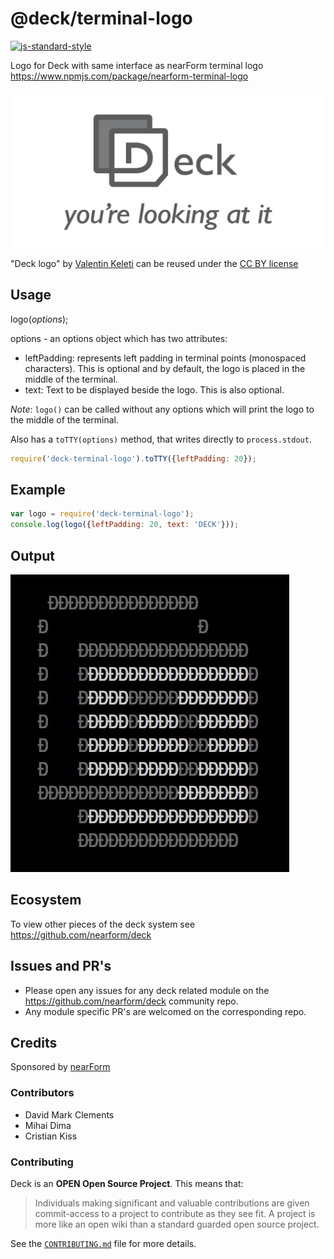 # @deck/terminal-logo

[![js-standard-style](https://img.shields.io/badge/code%20style-standard-brightgreen.svg?style=flat)](http://standardjs.com/)

Logo for Deck with same interface as nearForm terminal logo https://www.npmjs.com/package/nearform-terminal-logo

![image](./img/deck_logo_03.png)

"Deck logo" by [Valentin Keleti](https://www.flickr.com/photos/valke04) can be reused under the [CC BY license](https://creativecommons.org/licenses/by/4.0/)


## Usage
logo(_options_);

options - an options object which has two attributes:
- leftPadding: represents left padding in terminal points (monospaced characters). This is optional and by default, the logo is placed in the middle of the terminal.
- text: Text to be displayed beside the logo. This is also optional.

_Note_: `logo()` can be called without any options which will print the logo to the middle of the terminal.


Also has a `toTTY(options)` method, that writes directly to `process.stdout`. 


```javascript
require('deck-terminal-logo').toTTY({leftPadding: 20});
``` 

## Example

```javascript
var logo = require('deck-terminal-logo');
console.log(logo({leftPadding: 20, text: 'DECK'}));
```

## Output

![image](./img/deck-logo.png)

## Ecosystem

To view other pieces of the deck system see <https://github.com/nearform/deck>

## Issues and PR's

* Please open any issues for any deck related module on the <https://github.com/nearform/deck> community repo.
* Any module specific PR's are welcomed on the corresponding repo.

## Credits

Sponsored by <a href="http://nearform.com">nearForm</a>

### Contributors

  * David Mark Clements
  * Mihai Dima
  * Cristian Kiss

### Contributing

Deck is an **OPEN Open Source Project**. This means that:

> Individuals making significant and valuable contributions are given commit-access to a project to contribute as they see fit. A project is more like an open wiki than a standard guarded open source project.

See the [`CONTRIBUTING.md`](CONTRIBUTING.md) file for more details.

